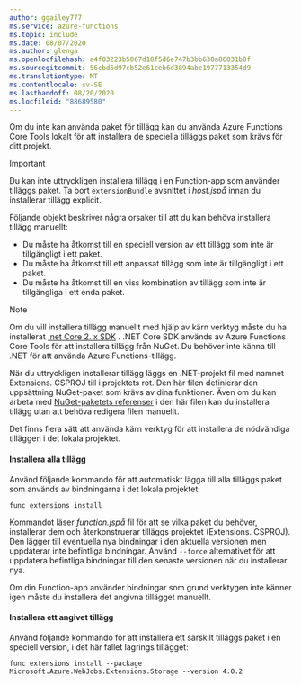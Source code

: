```yaml
---
author: ggailey777
ms.service: azure-functions
ms.topic: include
ms.date: 08/07/2020
ms.author: glenga
ms.openlocfilehash: a4f03223b5067d18f5d6e747b3bb630a86031b8f
ms.sourcegitcommit: 56cbd6d97cb52e61ceb6d3894abe1977713354d9
ms.translationtype: MT
ms.contentlocale: sv-SE
ms.lasthandoff: 08/20/2020
ms.locfileid: "88689580"
---
```

Om du inte kan använda paket för tillägg kan du använda Azure Functions Core Tools lokalt för att installera de speciella tilläggs paket som krävs för ditt projekt.

> [!IMPORTANT]
> Du kan inte uttryckligen installera tillägg i en Function-app som använder tilläggs paket. Ta bort `extensionBundle` avsnittet i *host.jspå* innan du installerar tillägg explicit.

Följande objekt beskriver några orsaker till att du kan behöva installera tillägg manuellt:

* Du måste ha åtkomst till en speciell version av ett tillägg som inte är tillgängligt i ett paket.
* Du måste ha åtkomst till ett anpassat tillägg som inte är tillgängligt i ett paket.
* Du måste ha åtkomst till en viss kombination av tillägg som inte är tillgängliga i ett enda paket.

> [!NOTE]
> Om du vill installera tillägg manuellt med hjälp av kärn verktyg måste du ha installerat [.net Core 2. x SDK](https://dotnet.microsoft.com/download) . .NET Core SDK används av Azure Functions Core Tools för att installera tillägg från NuGet. Du behöver inte känna till .NET för att använda Azure Functions-tillägg.

När du uttryckligen installerar tillägg läggs en .NET-projekt fil med namnet Extensions. CSPROJ till i projektets rot. Den här filen definierar den uppsättning NuGet-paket som krävs av dina funktioner. Även om du kan arbeta med [NuGet-paketets referenser](/nuget/consume-packages/package-references-in-project-files) i den här filen kan du installera tillägg utan att behöva redigera filen manuellt.

Det finns flera sätt att använda kärn verktyg för att installera de nödvändiga tilläggen i det lokala projektet. 

#### <a name="install-all-extensions"></a>Installera alla tillägg 

Använd följande kommando för att automatiskt lägga till alla tilläggs paket som används av bindningarna i det lokala projektet:

```dotnetcli
func extensions install
```
Kommandot läser *function.jspå* fil för att se vilka paket du behöver, installerar dem och återkonstruerar tilläggs projektet (Extensions. CSPROJ). Den lägger till eventuella nya bindningar i den aktuella versionen men uppdaterar inte befintliga bindningar. Använd `--force` alternativet för att uppdatera befintliga bindningar till den senaste versionen när du installerar nya.

Om din Function-app använder bindningar som grund verktygen inte känner igen måste du installera det angivna tillägget manuellt.

#### <a name="install-a-specific-extension"></a>Installera ett angivet tillägg

Använd följande kommando för att installera ett särskilt tilläggs paket i en speciell version, i det här fallet lagrings tillägget:

```dotnetcli
func extensions install --package Microsoft.Azure.WebJobs.Extensions.Storage --version 4.0.2
```

